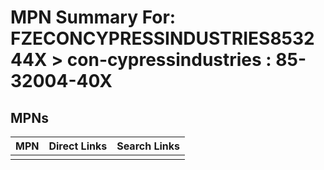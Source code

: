 



# MPN Summary For: FZECONCYPRESSINDUSTRIES853244X > con-cypressindustries : 85-32004-40X

## MPNs
  

|MPN|Direct Links|Search Links|
| :--- | :--- | :--- |
||||
